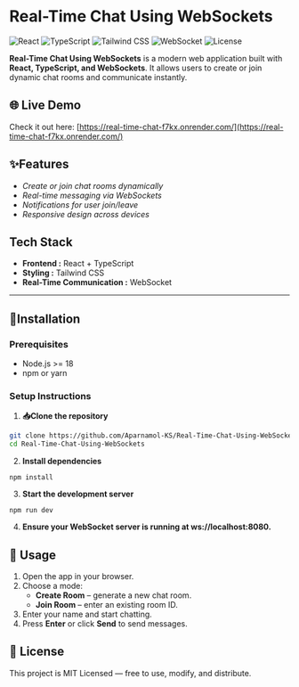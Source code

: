 # Real-Time Chat Using WebSockets
![React](https://img.shields.io/badge/React-17.0-blue?logo=react&logoColor=white)
![TypeScript](https://img.shields.io/badge/TypeScript-4.9-blue?logo=typescript&logoColor=white)
![Tailwind CSS](https://img.shields.io/badge/Tailwind_CSS-3.3-blue?logo=tailwind-css&logoColor=white)
![WebSocket](https://img.shields.io/badge/WebSocket-API-lightgrey)
![License](https://img.shields.io/badge/License-MIT-green)


**Real-Time Chat Using WebSockets** is a modern web application built with **React, TypeScript, and WebSockets**. It allows users to create or join dynamic chat rooms and communicate instantly.

## 🌐 Live Demo
Check it out here: [https://real-time-chat-f7kx.onrender.com/](https://real-time-chat-f7kx.onrender.com/)

## ✨Features

- *Create or join chat rooms dynamically*
- *Real-time messaging via WebSockets*
- *Notifications for user join/leave*
- *Responsive design across devices*


## Tech Stack

- **Frontend :** React + TypeScript  
- **Styling :** Tailwind CSS  
- **Real-Time Communication :** WebSocket  

---

## 📝Installation

### Prerequisites

- Node.js >= 18  
- npm or yarn  

### Setup Instructions

1. **📥Clone the repository**

```bash
git clone https://github.com/Aparnamol-KS/Real-Time-Chat-Using-WebSockets.git
cd Real-Time-Chat-Using-WebSockets
```
2. **Install dependencies**
```
npm install
```
3. **Start the development server**
```
npm run dev
```
4. **Ensure your WebSocket server is running at ws://localhost:8080.**

## 🚀 Usage

1. Open the app in your browser.
2. Choose a mode:
   - **Create Room** – generate a new chat room.
   - **Join Room** – enter an existing room ID.
3. Enter your name and start chatting.
4. Press **Enter** or click **Send** to send messages.


## 📄 License

This project is MIT Licensed — free to use, modify, and distribute.

